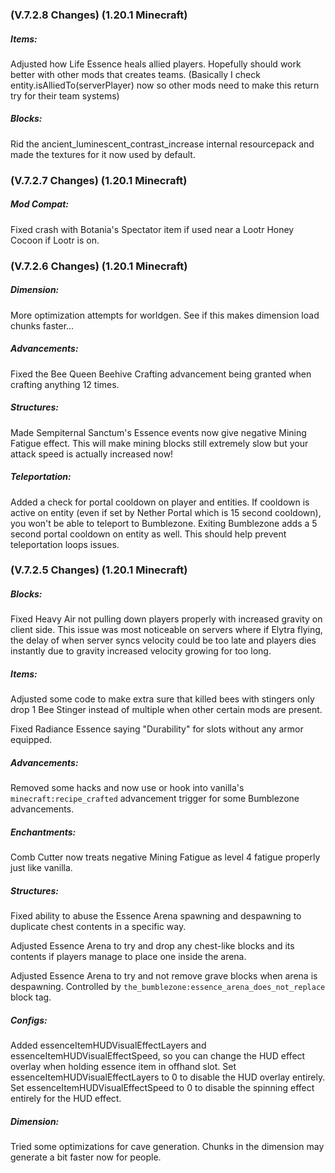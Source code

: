 ### **(V.7.2.8 Changes) (1.20.1 Minecraft)**

##### Items:
Adjusted how Life Essence heals allied players. Hopefully should work better with other mods that creates teams.
 (Basically I check entity.isAlliedTo(serverPlayer) now so other mods need to make this return try for their team systems)

##### Blocks:
Rid the ancient_luminescent_contrast_increase internal resourcepack and made the textures for it now used by default.


### **(V.7.2.7 Changes) (1.20.1 Minecraft)**

##### Mod Compat:
Fixed crash with Botania's Spectator item if used near a Lootr Honey Cocoon if Lootr is on.


### **(V.7.2.6 Changes) (1.20.1 Minecraft)**

##### Dimension:
More optimization attempts for worldgen. See if this makes dimension load chunks faster...

##### Advancements:
Fixed the Bee Queen Beehive Crafting advancement being granted when crafting anything 12 times.

##### Structures:
Made Sempiternal Sanctum's Essence events now give negative Mining Fatigue effect.
 This will make mining blocks still extremely slow but your attack speed is actually increased now!

##### Teleportation:
Added a check for portal cooldown on player and entities.
 If cooldown is active on entity (even if set by Nether Portal which is 15 second cooldown), you won't be able to teleport to Bumblezone. 
 Exiting Bumblezone adds a 5 second portal cooldown on entity as well.
 This should help prevent teleportation loops issues.


### **(V.7.2.5 Changes) (1.20.1 Minecraft)**

##### Blocks:
Fixed Heavy Air not pulling down players properly with increased gravity on client side.
 This issue was most noticeable on servers where if Elytra flying, the delay of when server syncs velocity
 could be too late and players dies instantly due to gravity increased velocity growing for too long.

##### Items:
Adjusted some code to make extra sure that killed bees with stingers only drop 1 Bee Stinger instead of multiple when other certain mods are present.

Fixed Radiance Essence saying "Durability" for slots without any armor equipped.

##### Advancements:
Removed some hacks and now use or hook into vanilla's `minecraft:recipe_crafted` advancement trigger for some Bumblezone advancements.

##### Enchantments:
Comb Cutter now treats negative Mining Fatigue as level 4 fatigue properly just like vanilla.

##### Structures:
Fixed ability to abuse the Essence Arena spawning and despawning to duplicate chest contents in a specific way.

Adjusted Essence Arena to try and drop any chest-like blocks and its contents if players manage to place one inside the arena.

Adjusted Essence Arena to try and not remove grave blocks when arena is despawning. 
 Controlled by `the_bumblezone:essence_arena_does_not_replace` block tag.

##### Configs:
Added essenceItemHUDVisualEffectLayers and essenceItemHUDVisualEffectSpeed, so you can change the HUD effect overlay when holding essence item in offhand slot.
 Set essenceItemHUDVisualEffectLayers to 0 to disable the HUD overlay entirely.
 Set essenceItemHUDVisualEffectSpeed to 0 to disable the spinning effect entirely for the HUD effect.

##### Dimension:
Tried some optimizations for cave generation. Chunks in the dimension may generate a bit faster now for people.